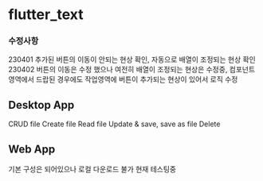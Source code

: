 # flutter_text


### 수정사항
230401 추가된 버튼의 이동이 안되는 현상 확인, 자동으로 배열이 조정되는 현상 확인
230402 버튼의 이동은 수정 했으나 여전히 배열이 조정되는 현상은 수정중, 컴포넌트 영역에서 드랍된 경우에도 작업영역에 버튼이 추가되는 현상이 있어서 로직 수정


## Desktop App 
CRUD
file Create
file Read
file Update & save, save as
file Delete


## Web App
기본 구성은 되어있으나 로컬 다운로드 불가
현재 테스팅중

